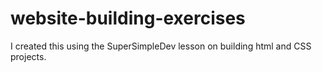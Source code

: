 # website-building-exercises
I created this using the SuperSimpleDev lesson on building html and CSS projects.
